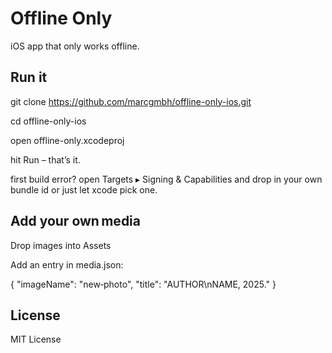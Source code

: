 # Offline Only

iOS app that only works offline.

## Run it

git clone https://github.com/marcgmbh/offline-only-ios.git

cd offline-only-ios

open offline-only.xcodeproj

hit Run – that’s it.

first build error? open Targets ▸ Signing & Capabilities and drop in your own bundle id or just let xcode pick one.

## Add your own media

Drop images into Assets

Add an entry in media.json:

{
  "imageName": "new‑photo",
  "title": "AUTHOR\nNAME, 2025."
}

## License

MIT License
